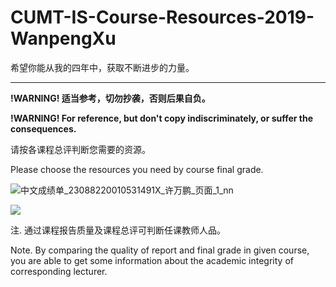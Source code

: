 # CUMT-IS-Course-Resources-2019-WanpengXu

希望你能从我的四年中，获取不断进步的力量。

---

**!WARNING! 适当参考，切勿抄袭，否则后果自负。**

**!WARNING! For reference, but don't copy indiscriminately, or suffer the consequences.**

请按各课程总评判断您需要的资源。

Please choose the resources you need by course final grade.

![中文成绩单_23088220010531491X_许万鹏_页面_1_nn](https://testingcf.jsdelivr.net/gh/WanpengXu/myPicGo/img/202301251506677.jpg)

![](https://testingcf.jsdelivr.net/gh/WanpengXu/myPicGo/img/202301251507513.jpg)

注. 通过课程报告质量及课程总评可判断任课教师人品。

Note. By comparing the quality of report and final grade in given course, you are able to get some information about the academic integrity of corresponding lecturer.
